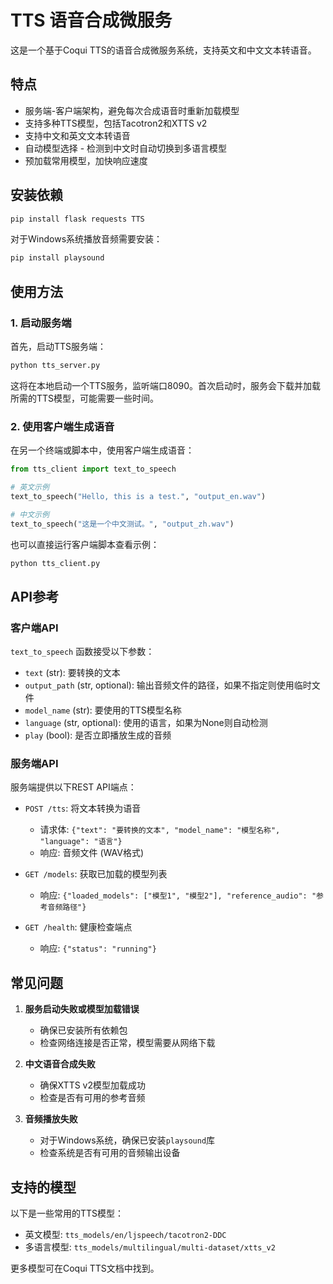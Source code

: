 # TTS 语音合成微服务

这是一个基于Coqui TTS的语音合成微服务系统，支持英文和中文文本转语音。

## 特点

- 服务端-客户端架构，避免每次合成语音时重新加载模型
- 支持多种TTS模型，包括Tacotron2和XTTS v2
- 支持中文和英文文本转语音
- 自动模型选择 - 检测到中文时自动切换到多语言模型
- 预加载常用模型，加快响应速度

## 安装依赖

```bash
pip install flask requests TTS
```

对于Windows系统播放音频需要安装：
```bash
pip install playsound
```

## 使用方法

### 1. 启动服务端

首先，启动TTS服务端：

```bash
python tts_server.py
```

这将在本地启动一个TTS服务，监听端口8090。首次启动时，服务会下载并加载所需的TTS模型，可能需要一些时间。

### 2. 使用客户端生成语音

在另一个终端或脚本中，使用客户端生成语音：

```python
from tts_client import text_to_speech

# 英文示例
text_to_speech("Hello, this is a test.", "output_en.wav")

# 中文示例
text_to_speech("这是一个中文测试。", "output_zh.wav")
```

也可以直接运行客户端脚本查看示例：

```bash
python tts_client.py
```

## API参考

### 客户端API

`text_to_speech` 函数接受以下参数：

- `text` (str): 要转换的文本
- `output_path` (str, optional): 输出音频文件的路径，如果不指定则使用临时文件
- `model_name` (str): 要使用的TTS模型名称
- `language` (str, optional): 使用的语言，如果为None则自动检测
- `play` (bool): 是否立即播放生成的音频

### 服务端API

服务端提供以下REST API端点：

- `POST /tts`: 将文本转换为语音
  - 请求体: `{"text": "要转换的文本", "model_name": "模型名称", "language": "语言"}`
  - 响应: 音频文件 (WAV格式)

- `GET /models`: 获取已加载的模型列表
  - 响应: `{"loaded_models": ["模型1", "模型2"], "reference_audio": "参考音频路径"}`

- `GET /health`: 健康检查端点
  - 响应: `{"status": "running"}`

## 常见问题

1. **服务启动失败或模型加载错误**
   - 确保已安装所有依赖包
   - 检查网络连接是否正常，模型需要从网络下载

2. **中文语音合成失败**
   - 确保XTTS v2模型加载成功
   - 检查是否有可用的参考音频

3. **音频播放失败**
   - 对于Windows系统，确保已安装`playsound`库
   - 检查系统是否有可用的音频输出设备

## 支持的模型

以下是一些常用的TTS模型：

- 英文模型: `tts_models/en/ljspeech/tacotron2-DDC`
- 多语言模型: `tts_models/multilingual/multi-dataset/xtts_v2`

更多模型可在Coqui TTS文档中找到。 